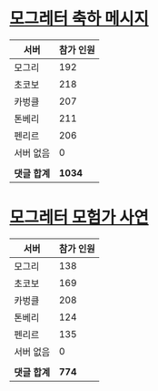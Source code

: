 # [모그레터 축하 메시지](./Event250701_v7_2_10th_moogleletter0.md)

|서버|참가 인원|
|-|-|
|모그리|192|
|초코보|218|
|카벙클|207|
|톤베리|211|
|펜리르|206|
|서버 없음|0|
|||
|**댓글 합계**|**1034**|


# [모그레터 모험가 사연](./Event250701_v7_2_10th_moogleletter1.md)

|서버|참가 인원|
|-|-|
|모그리|138|
|초코보|169|
|카벙클|208|
|톤베리|124|
|펜리르|135|
|서버 없음|0|
|||
|**댓글 합계**|**774**|


